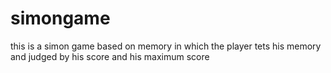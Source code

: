 # simongame
this is  a simon game based on memory in which the player tets his memory and judged by his score and his maximum score 

